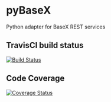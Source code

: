 pyBaseX
=======

Python adapter for BaseX REST services

## TravisCI build status

[![Build Status](https://travis-ci.org/lucalianas/pyBaseX.svg?branch=develop)](https://travis-ci.org/lucalianas/pyBaseX)

## Code Coverage

[![Coverage Status](https://coveralls.io/repos/lucalianas/pyBaseX/badge.png?branch=develop)](https://coveralls.io/r/lucalianas/pyBaseX?branch=develop)

